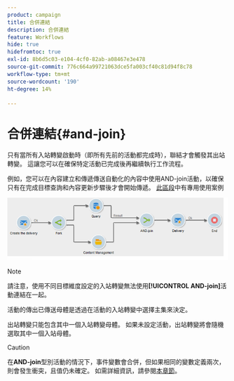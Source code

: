 ```yaml
---
product: campaign
title: 合併連結
description: 合併連結
feature: Workflows
hide: true
hidefromtoc: true
exl-id: 8b6d5c03-e104-4cf0-82ab-a08467e3e478
source-git-commit: 776c664a99721063dce5fa003cf40c81d94f8c78
workflow-type: tm+mt
source-wordcount: '190'
ht-degree: 14%

---
```


# 合併連結{#and-join}



只有當所有入站轉變啟動時（即所有先前的活動都完成時），聯結才會觸發其出站轉變。 這讓您可以在確保特定活動已完成後再繼續執行工作流程。

例如，您可以在內容建立和傳遞傳送自動化的內容中使用AND-join活動，以確保只有在完成目標查詢和內容更新步驟後才會開始傳遞。 [此區段](../../delivery/using/automating-via-workflows.md#creating-the-delivery-and-its-content)中有專用使用案例

![](assets/and-join-usage.png)

>[!NOTE]
>
>請注意，使用不同目標維度設定的入站轉變無法使用&#x200B;**[!UICONTROL AND-join]**&#x200B;活動連結在一起。

活動的傳出已傳送母體是透過在活動的入站轉變中選擇主集來決定。

出站轉變只能包含其中一個入站轉變母體。 如果未設定活動，出站轉變將會隨機選取其中一個入站母體。

>[!CAUTION]
>
>在&#x200B;**AND-join**&#x200B;型別活動的情況下，事件變數會合併，但如果相同的變數定義兩次，則會發生衝突，且值仍未確定。 如需詳細資訊，請參閱[本章節](javascript-scripts-and-templates.md#event-variables)。

